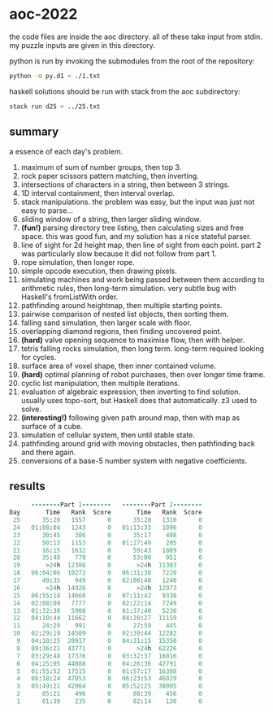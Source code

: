 # aoc-2022

the code files are inside the aoc directory. 
all of these take input from stdin. 
my puzzle inputs are given in this directory. 

python is run by invoking the submodules from the root of the repository:
```bash
python -m py.d1 < ./1.txt
```

haskell solutions should be run with stack from the aoc subdirectory:
```bash
stack run d25 < ../25.txt
```
<!-- alternatively, you can compile with `ghc` for an order-of-magnitude speedup.
(if on Arch with `ghc` from the repositories, you'll need to specify -dynamic if missing module errors are thrown.) (-iaoc can be added to run from the repository root.) -->

## summary

a essence of each day's problem.

1. maximum of sum of number groups, then top 3.
2. rock paper scissors pattern matching, then inverting.
3. intersections of characters in a string, then between 3 strings. 
4. 1D interval containment, then interval overlap. 
5. stack manipulations. the problem was easy, but the input was just not easy to parse...
6. sliding window of a string, then larger sliding window. 
7. **(fun!)** parsing directory tree listing, then calculating sizes and free space. this was good fun, and my solution has a nice stateful parser.
8. line of sight for 2d height map, then line of sight from each point. part 2 was particularly slow because it did not follow from part 1.
9. rope simulation, then longer rope.
10. simple opcode execution, then drawing pixels.
11. simulating machines and work being passed between them according to arithmetic rules, then long-term simulation. very subtle bug with Haskell's fromListWith order.
12. pathfinding around heightmap, then multiple starting points.
13. pairwise comparison of nested list objects, then sorting them.
14. falling sand simulation, then larger scale with floor. 
15. overlapping diamond regions, then finding uncovered point. 
16. **(hard)** valve opening sequence to maximise flow, then with helper.
17. tetris falling rocks simulation, then long term. long-term required looking for cycles.
18. surface area of voxel shape, then inner contained volume.
19. **(hard)** optimal planning of robot purchases, then over longer time frame.
20. cyclic list manipulation, then multiple iterations.
21. evaluation of algebraic expression, then inverting to find solution. usually uses topo-sort, but Haskell does that automatically. z3 used to solve. 
22. **(interesting!)** following given path around map, then with map as surface of a cube.
23. simulation of cellular system, then until stable state.
24. pathfinding around grid with moving obstacles, then pathfinding back and there again.
25. conversions of a base-5 number system with negative coefficients.

## results 

```fortran
      --------Part 1--------   --------Part 2--------
Day       Time   Rank  Score       Time   Rank  Score
 25      35:20   1557      0      35:28   1310      0
 24   01:08:04   1243      0   01:13:33   1096      0
 23      30:45    386      0      35:17    408      0
 22      50:13   1153      0   01:27:49    205      0
 21      16:15   1632      0      59:43   1809      0
 20      35:49    779      0      53:00    951      0
 19       >24h  12308      0       >24h  11303      0
 18   06:04:06  10272      0   06:31:38   7220      0
 17      49:35    949      0   02:06:48   1240      0
 16       >24h  14926      0       >24h  12973      0
 15   06:55:18  14660      0   07:11:42   9330      0
 14   02:08:09   7777      0   02:22:14   7249      0
 13   01:32:30   5908      0   01:37:40   5230      0
 12   04:10:44  11662      0   04:20:27  11159      0
 11      24:29    991      0      27:59    445      0
 10   02:29:19  14509      0   02:39:44  12282      0
  9   04:10:25  20917      0   04:31:15  15350      0
  8   09:36:21  43771      0       >24h  62226      0
  7   03:29:48  17376      0   03:32:37  16016      0
  6   04:25:05  44088      0   04:26:36  42791      0
  5   01:55:52  17515      0   01:57:17  16388      0
  4   06:18:24  47853      0   06:23:53  46029      0
  3   05:49:21  42964      0   05:52:25  38005      0
  2      05:21    496      0      08:39    456      0
  1      01:39    235      0      02:14    130      0
```
